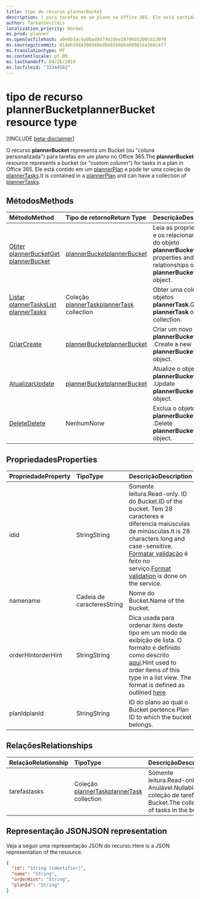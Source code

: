 ```yaml
---
title: tipo de recurso plannerBucket
description: ) para tarefas em um plano no Office 365. Ele está contido em um plannerPlan e pode ter uma coleção de plannerTasks.
author: TarkanSevilmis
localization_priority: Normal
ms.prod: planner
ms.openlocfilehash: a9e6b3ac4a9bad8d7402dee28706b5200c623078
ms.sourcegitcommit: 014eb3944306948edbb6560dbe689816a168c4f7
ms.translationtype: MT
ms.contentlocale: pt-BR
ms.lasthandoff: 04/26/2019
ms.locfileid: "33344582"
---
```

# <a name="plannerbucket-resource-type"></a><span data-ttu-id="09311-104">tipo de recurso plannerBucket</span><span class="sxs-lookup"><span data-stu-id="09311-104">plannerBucket resource type</span></span>

[!INCLUDE [beta-disclaimer](../../includes/beta-disclaimer.md)]

<span data-ttu-id="09311-105">O recurso **plannerBucket** representa um Bucket (ou "coluna personalizada") para tarefas em um plano no Office 365.</span><span class="sxs-lookup"><span data-stu-id="09311-105">The **plannerBucket** resource represents a bucket (or "custom column") for tasks in a plan in Office 365.</span></span> <span data-ttu-id="09311-106">Ele está contido em um [plannerPlan](plannerplan.md) e pode ter uma coleção de [plannerTasks](plannertask.md).</span><span class="sxs-lookup"><span data-stu-id="09311-106">It is contained in a [plannerPlan](plannerplan.md) and can have a collection of [plannerTasks](plannertask.md).</span></span>



## <a name="methods"></a><span data-ttu-id="09311-107">Métodos</span><span class="sxs-lookup"><span data-stu-id="09311-107">Methods</span></span>

| <span data-ttu-id="09311-108">Método</span><span class="sxs-lookup"><span data-stu-id="09311-108">Method</span></span>           | <span data-ttu-id="09311-109">Tipo de retorno</span><span class="sxs-lookup"><span data-stu-id="09311-109">Return Type</span></span>    |<span data-ttu-id="09311-110">Descrição</span><span class="sxs-lookup"><span data-stu-id="09311-110">Description</span></span>|
|:---------------|:--------|:----------|
|[<span data-ttu-id="09311-111">Obter plannerBucket</span><span class="sxs-lookup"><span data-stu-id="09311-111">Get plannerBucket</span></span>](../api/plannerbucket-get.md) | [<span data-ttu-id="09311-112">plannerBucket</span><span class="sxs-lookup"><span data-stu-id="09311-112">plannerBucket</span></span>](plannerbucket.md) |<span data-ttu-id="09311-113">Leia as propriedades e os relacionamentos do objeto **plannerBucket** .</span><span class="sxs-lookup"><span data-stu-id="09311-113">Read properties and relationships of **plannerBucket** object.</span></span>|
|[<span data-ttu-id="09311-114">Listar plannerTasks</span><span class="sxs-lookup"><span data-stu-id="09311-114">List plannerTasks</span></span>](../api/plannerbucket-list-tasks.md) |<span data-ttu-id="09311-115">Coleção [plannerTask](plannertask.md)</span><span class="sxs-lookup"><span data-stu-id="09311-115">[plannerTask](plannertask.md) collection</span></span>| <span data-ttu-id="09311-116">Obter uma coleção de objetos **plannerTask**.</span><span class="sxs-lookup"><span data-stu-id="09311-116">Get a **plannerTask** object collection.</span></span>|
|[<span data-ttu-id="09311-117">Criar</span><span class="sxs-lookup"><span data-stu-id="09311-117">Create</span></span>](../api/planner-post-buckets.md) | [<span data-ttu-id="09311-118">plannerBucket</span><span class="sxs-lookup"><span data-stu-id="09311-118">plannerBucket</span></span>](plannerbucket.md)   | <span data-ttu-id="09311-119">Criar um novo objeto **plannerBucket** .</span><span class="sxs-lookup"><span data-stu-id="09311-119">Create a new **plannerBucket** object.</span></span> |
|[<span data-ttu-id="09311-120">Atualizar</span><span class="sxs-lookup"><span data-stu-id="09311-120">Update</span></span>](../api/plannerbucket-update.md) | [<span data-ttu-id="09311-121">plannerBucket</span><span class="sxs-lookup"><span data-stu-id="09311-121">plannerBucket</span></span>](plannerbucket.md)   |<span data-ttu-id="09311-122">Atualize o objeto **plannerBucket** .</span><span class="sxs-lookup"><span data-stu-id="09311-122">Update **plannerBucket** object.</span></span> |
|[<span data-ttu-id="09311-123">Delete</span><span class="sxs-lookup"><span data-stu-id="09311-123">Delete</span></span>](../api/plannerbucket-delete.md) | <span data-ttu-id="09311-124">Nenhum</span><span class="sxs-lookup"><span data-stu-id="09311-124">None</span></span> |<span data-ttu-id="09311-125">Exclua o objeto **plannerBucket** .</span><span class="sxs-lookup"><span data-stu-id="09311-125">Delete **plannerBucket** object.</span></span> |

## <a name="properties"></a><span data-ttu-id="09311-126">Propriedades</span><span class="sxs-lookup"><span data-stu-id="09311-126">Properties</span></span>
| <span data-ttu-id="09311-127">Propriedade</span><span class="sxs-lookup"><span data-stu-id="09311-127">Property</span></span>     | <span data-ttu-id="09311-128">Tipo</span><span class="sxs-lookup"><span data-stu-id="09311-128">Type</span></span>   |<span data-ttu-id="09311-129">Descrição</span><span class="sxs-lookup"><span data-stu-id="09311-129">Description</span></span>|
|:---------------|:--------|:----------|
|<span data-ttu-id="09311-130">id</span><span class="sxs-lookup"><span data-stu-id="09311-130">id</span></span>|<span data-ttu-id="09311-131">String</span><span class="sxs-lookup"><span data-stu-id="09311-131">String</span></span>| <span data-ttu-id="09311-132">Somente leitura.</span><span class="sxs-lookup"><span data-stu-id="09311-132">Read-only.</span></span> <span data-ttu-id="09311-133">ID do Bucket.</span><span class="sxs-lookup"><span data-stu-id="09311-133">ID of the bucket.</span></span> <span data-ttu-id="09311-134">Tem 28 caracteres e diferencia maiúsculas de minúsculas.</span><span class="sxs-lookup"><span data-stu-id="09311-134">It is 28 characters long and case-sensitive.</span></span> <span data-ttu-id="09311-135">[Formatar validação](tasks-identifiers-disclaimer.md) é feito no serviço.</span><span class="sxs-lookup"><span data-stu-id="09311-135">[Format validation](tasks-identifiers-disclaimer.md) is done on the service.</span></span>|
|<span data-ttu-id="09311-136">name</span><span class="sxs-lookup"><span data-stu-id="09311-136">name</span></span>|<span data-ttu-id="09311-137">Cadeia de caracteres</span><span class="sxs-lookup"><span data-stu-id="09311-137">String</span></span>|<span data-ttu-id="09311-138">Nome do Bucket.</span><span class="sxs-lookup"><span data-stu-id="09311-138">Name of the bucket.</span></span>|
|<span data-ttu-id="09311-139">orderHint</span><span class="sxs-lookup"><span data-stu-id="09311-139">orderHint</span></span>|<span data-ttu-id="09311-140">String</span><span class="sxs-lookup"><span data-stu-id="09311-140">String</span></span>|<span data-ttu-id="09311-p104">Dica usada para ordenar itens deste tipo em um modo de exibição de lista. O formato é definido como descrito [aqui](planner-order-hint-format.md).</span><span class="sxs-lookup"><span data-stu-id="09311-p104">Hint used to order items of this type in a list view. The format is defined as outlined [here](planner-order-hint-format.md).</span></span>|
|<span data-ttu-id="09311-143">planId</span><span class="sxs-lookup"><span data-stu-id="09311-143">planId</span></span>|<span data-ttu-id="09311-144">String</span><span class="sxs-lookup"><span data-stu-id="09311-144">String</span></span>|<span data-ttu-id="09311-145">ID do plano ao qual o Bucket pertence.</span><span class="sxs-lookup"><span data-stu-id="09311-145">Plan ID to which the bucket belongs.</span></span>|

## <a name="relationships"></a><span data-ttu-id="09311-146">Relações</span><span class="sxs-lookup"><span data-stu-id="09311-146">Relationships</span></span>
| <span data-ttu-id="09311-147">Relação</span><span class="sxs-lookup"><span data-stu-id="09311-147">Relationship</span></span> | <span data-ttu-id="09311-148">Tipo</span><span class="sxs-lookup"><span data-stu-id="09311-148">Type</span></span>   |<span data-ttu-id="09311-149">Descrição</span><span class="sxs-lookup"><span data-stu-id="09311-149">Description</span></span>|
|:---------------|:--------|:----------|
|<span data-ttu-id="09311-150">tarefas</span><span class="sxs-lookup"><span data-stu-id="09311-150">tasks</span></span>|<span data-ttu-id="09311-151">Coleção [plannerTask](plannertask.md)</span><span class="sxs-lookup"><span data-stu-id="09311-151">[plannerTask](plannertask.md) collection</span></span>| <span data-ttu-id="09311-152">Somente leitura.</span><span class="sxs-lookup"><span data-stu-id="09311-152">Read-only.</span></span> <span data-ttu-id="09311-153">Anulável.</span><span class="sxs-lookup"><span data-stu-id="09311-153">Nullable.</span></span> <span data-ttu-id="09311-154">A coleção de tarefas no Bucket.</span><span class="sxs-lookup"><span data-stu-id="09311-154">The collection of tasks in the bucket.</span></span>|

## <a name="json-representation"></a><span data-ttu-id="09311-155">Representação JSON</span><span class="sxs-lookup"><span data-stu-id="09311-155">JSON representation</span></span>
<span data-ttu-id="09311-156">Veja a seguir uma representação JSON do recurso.</span><span class="sxs-lookup"><span data-stu-id="09311-156">Here is a JSON representation of the resource.</span></span>

<!-- {
  "blockType": "resource",
  "optionalProperties": [

  ],
  "keyProperty": "id",
  "baseType":"microsoft.graph.entity",  
  "@odata.type": "microsoft.graph.plannerBucket"
}-->

```json
{
  "id": "String (identifier)",
  "name": "String",
  "orderHint": "String",
  "planId": "String"
}

```

<!-- uuid: 8fcb5dbc-d5aa-4681-8e31-b001d5168d79
2015-10-25 14:57:30 UTC -->
<!--
{
  "type": "#page.annotation",
  "description": "plannerBucket resource",
  "keywords": "",
  "section": "documentation",
  "tocPath": "",
  "suppressions": []
}
-->
